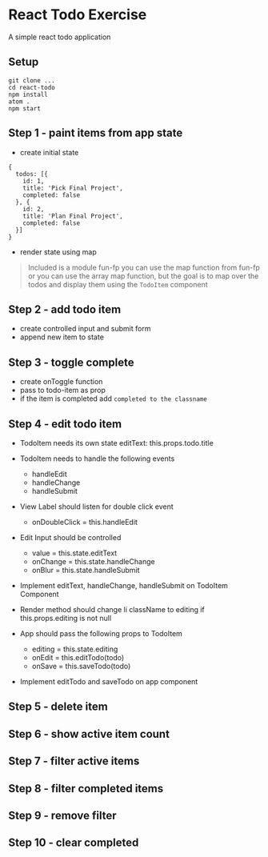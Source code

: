 # React Todo Exercise

A simple react todo application

## Setup

```
git clone ...
cd react-todo
npm install
atom .
npm start
```

## Step 1 - paint items from app state

* create initial state

```
{
  todos: [{
    id: 1,
    title: 'Pick Final Project',
    completed: false
  }, {
    id: 2,
    title: 'Plan Final Project',
    completed: false
  }]
}
```

* render state using map

> Included is a module fun-fp you can use the
map function from fun-fp or you can use the array
map function, but the goal is to map over the
todos and display them using the `TodoItem`
component

## Step 2 - add todo item

* create controlled input and submit form
* append new item to state

## Step 3 - toggle complete

* create onToggle function
* pass to todo-item as prop
* if the item is completed add `completed to the classname`

## Step 4 - edit todo item

* TodoItem needs its own state
  editText: this.props.todo.title
* TodoItem needs to handle the following events
  - handleEdit
  - handleChange
  - handleSubmit

* View Label should listen for double click event
  - onDoubleClick = this.handleEdit

* Edit Input should be controlled
  - value = this.state.editText
  - onChange = this.state.handleChange
  - onBlur = this.state.handleSubmit

* Implement editText, handleChange, handleSubmit on TodoItem Component

* Render method should change li className to editing if this.props.editing is not null

* App should pass the following props to TodoItem
  - editing = this.state.editing
  - onEdit = this.editTodo(todo)
  - onSave = this.saveTodo(todo)

* Implement editTodo and saveTodo on app component

## Step 5 - delete item

## Step 6 - show active item count

## Step 7 - filter active items

## Step 8 - filter completed items

## Step 9 - remove filter

## Step 10 - clear completed
